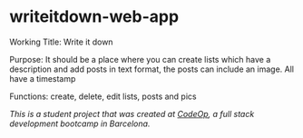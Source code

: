 # writeitdown-web-app

Working Title: Write it down

Purpose: It should be a place where you can create lists which have a description and add posts in text format, the posts can include an image. All have a timestamp

Functions: create, delete, edit lists, posts and pics

_This is a student project that was created at [CodeOp](http://codeop.tech), a full stack development bootcamp in Barcelona._
